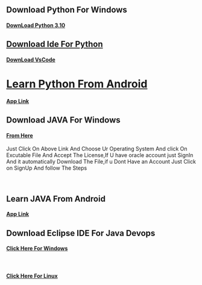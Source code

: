 ## Download Python For Windows

<h4><a href="https://www.python.org/ftp/python/3.10.0/python-3.10.0-amd64.exe" >DownLoad Python 3.10</a</h4>
</br>
  <h2>Download Ide For Python</h2>
<h4><a href="https://code.visualstudio.com/docs/?dv=win" > DownLoad VsCode</a</h4>
</br>

<h1>Learn Python From Android</h1>
<h4><a href="https://play.google.com/store/apps/details?id=ru.iiec.pydroid3">App Link</a></h4>



## Download JAVA For Windows



<h4><a href="https://www.oracle.com/in/java/technologies/javase/javase8u211-later-archive-downloads.html#license-lightbox">From Here</a></h4>


<p>Just Click On Above Link And Choose Ur Operating System And click On Excutable File And Accept The License,If U have oracle account just SignIn And  it automatically Download The File,if u Dont Have an Account Just Click on SignUp And follow The Steps</p>
</br>


## Learn JAVA From Android 
<a href="https://play.google.com/store/apps/details?id=ru.iiec.jvdroid"><h4>App Link</h4></a>


## Download Eclipse IDE For Java Devops
<a href="https://www.eclipse.org/downloads/download.php?file=/technology/epp/downloads/release/oxygen/3a/eclipse-java-oxygen-3a-win32-x86_64.zip" ><h4>Click Here For Windows</h4></a></br>
<h4><a href="https://www.eclipse.org/downloads/download.php?file=/technology/epp/downloads/release/oxygen/3a/eclipse-java-oxygen-3a-linux-gtk-x86_64.tar.gz">Click Here For Linux</a></h4>
